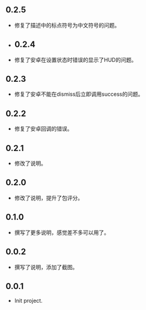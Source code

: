 ## 0.2.5

* 修复了描述中的标点符号为中文符号的问题。
  
* ## 0.2.4

* 修复了安卓在设置状态时错误的显示了HUD的问题。

## 0.2.3

* 修复了安卓不能在dismiss后立即调用success的问题。

## 0.2.2

* 修复了安卓回调的错误。

## 0.2.1

* 修改了说明。

## 0.2.0

* 修改了说明，提升了包评分。

## 0.1.0

* 撰写了更多说明，感觉差不多可以用了。

## 0.0.2

* 撰写了说明，添加了截图。

## 0.0.1

* Init project.
